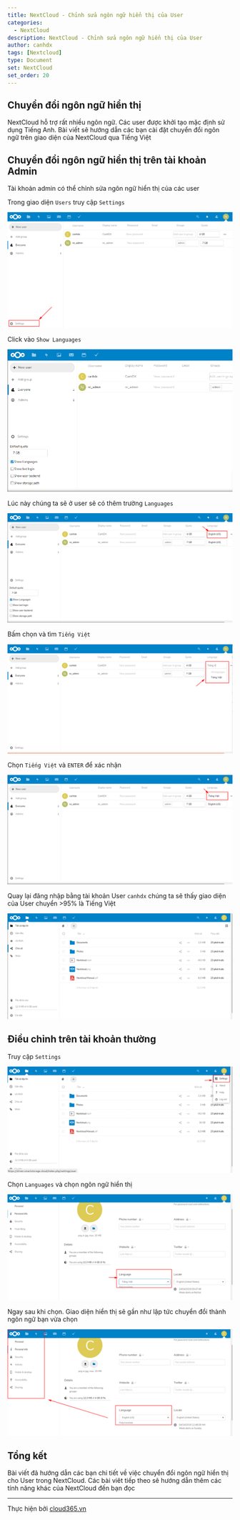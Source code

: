 ```yaml
---
title: NextCloud - Chỉnh sửa ngôn ngữ hiển thị của User
categories:
  - NextCloud
description: NextCloud - Chỉnh sửa ngôn ngữ hiển thị của User
author: canhdx
tags: [Nextcloud]
type: Document
set: NextCloud
set_order: 20
---
```


## Chuyển đổi ngôn ngữ hiển thị
NextCloud hỗ trợ rất nhiều ngôn ngữ. Các user được khởi tạo mặc định sử dụng Tiếng Anh. Bài viết sẽ hướng dẫn các bạn cài đặt chuyển đổi ngôn ngữ trên giao diện của NextCloud qua Tiếng Việt 

## Chuyển đổi ngôn ngữ hiển thị trên tài khoản Admin
Tài khoản admin có thể chỉnh sửa ngôn ngữ hiển thị của các user 

Trong giao diện `Users` truy cập `Settings`
<p align="center">
<img src="/images/img-nextcloud/nextcloud-084.png">
</p>

Click vào `Show Languages`
<p align="center">
<img src="/images/img-nextcloud/nextcloud-085.png">
</p>

Lúc này chúng ta sẽ ở user sẽ có thêm trường `Languages`
<p align="center">
<img src="/images/img-nextcloud/nextcloud-086.png">
</p>

Bấm chọn và tìm `Tiếng Việt`
<p align="center">
<img src="/images/img-nextcloud/nextcloud-087.png">
</p>

Chọn `Tiếng Việt` và `ENTER` để xác nhận
<p align="center">
<img src="/images/img-nextcloud/nextcloud-088.png">
</p>

Quay lại đăng nhập bằng tài khoản User `canhdx` chúng ta sẽ thấy giao diện của User chuyển >95% là Tiếng Việt
<p align="center">
<img src="/images/img-nextcloud/nextcloud-089.png">
</p>

## Điều chỉnh trên tài khoản thường

Truy cập `Settings`
<p align="center">
<img src="/images/img-nextcloud/nextcloud-090.png">
</p>

Chọn `Languages` và chọn ngôn ngữ hiển thị
<p align="center">
<img src="/images/img-nextcloud/nextcloud-091.png">
</p>

Ngay sau khi chọn. Giao diện hiển thị sẽ gần như lập tức chuyển đổi thành ngôn ngữ bạn vừa chọn
<p align="center">
<img src="/images/img-nextcloud/nextcloud-092.png">
</p>

## Tổng kết

Bài viết đã hướng dẫn các bạn chi tiết về việc chuyển đổi ngôn ngữ hiển thị cho User trong NextCloud. Các bài viêt tiếp theo sẽ hướng dẫn thêm các tính năng khác của NextCloud đến bạn đọc

---

Thực hiện bởi <a href="https://cloud365.vn/" target="_blank">cloud365.vn</a>